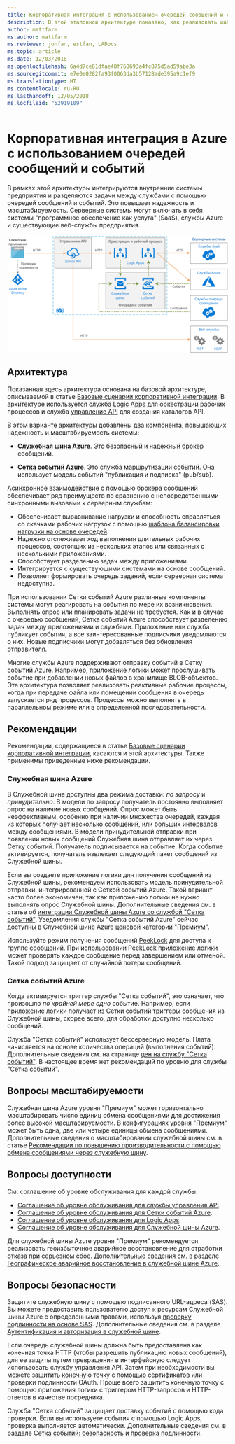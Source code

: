 ```yaml
---
title: Корпоративная интеграция с использованием очередей сообщений и событий — Azure Integration Services
description: В этой эталонной архитектуре показано, как реализовать шаблон корпоративной интеграции с помощью Azure Logic Apps, Службы управления Azure API, Служебной шины Azure и Сетки событий Azure.
author: mattfarm
ms.author: mattfarm
ms.reviewer: jonfan, estfan, LADocs
ms.topic: article
ms.date: 12/03/2018
ms.openlocfilehash: 6a4d7ce81dfae48f760693a4fc875d5ad59abe3a
ms.sourcegitcommit: e7e0e0282fa93f0063da3b57128ade395a9c1ef9
ms.translationtype: HT
ms.contentlocale: ru-RU
ms.lasthandoff: 12/05/2018
ms.locfileid: "52919109"
---
```

# <a name="enterprise-integration-on-azure-using-message-queues-and-events"></a>Корпоративная интеграция в Azure с использованием очередей сообщений и событий

В рамках этой архитектуры интегрируются внутренние системы предприятия и разделяются задачи между службами с помощью очередей сообщений и событий. Это повышает надежность и масштабируемость. Серверные системы могут включать в себя системы "программное обеспечение как услуга" (SaaS), службы Azure и существующие веб-службы предприятия.

![Схема архитектуры. Корпоративная интеграция с использованием очередей и событий](./_images/enterprise-integration-queues-events.png)

## <a name="architecture"></a>Архитектура

Показанная здесь архитектура основана на базовой архитектуре, описываемой в статье [Базовые сценарии корпоративной интеграции][basic-enterprise-integration]. В архитектуре используется служба [Logic Apps][logic-apps] для оркестрации рабочих процессов и служба [управление API][apim] для создания каталогов API.

В этом варианте архитектуры добавлены два компонента, повышающих надежность и масштабируемость системы:

- **[Служебная шина Azure][service-bus]**. Это безопасный и надежный брокер сообщений.  

- **[Сетка событий Azure][event-grid]**. Это служба маршрутизации событий. Она использует модель событий "публикация и подписка" (pub/sub).

Асинхронное взаимодействие с помощью брокера сообщений обеспечивает ряд преимуществ по сравнению с непосредственными синхронными вызовами к серверным службам:

- Обеспечивает выравнивание нагрузки и способность справляться со скачками рабочих нагрузок с помощью [шаблона балансировки нагрузки на основе очередей](../../patterns/queue-based-load-leveling.md).
- Надежно отслеживает ход выполнения длительных рабочих процессов, состоящих из нескольких этапов или связанных с несколькими приложениями.
- Способствует разделению задач между приложениями.
- Интегрируется с существующими системами на основе сообщений.
- Позволяет формировать очередь заданий, если серверная система недоступна.

При использовании Сетки событий Azure различные компоненты системы могут реагировать на события по мере их возникновения. Выполнять опрос или планировать задачи не требуется. Как и в случае с очередью сообщений, Сетка событий Azure способствует разделению задач между приложениями и службами. Приложение или служба публикует события, а все заинтересованные подписчики уведомляются о них. Новые подписчики могут добавляться без обновления отправителя.

Многие службы Azure поддерживают отправку событий в Сетку событий Azure. Например, приложение логики может прослушивать событие при добавлении новых файлов в хранилище BLOB-объектов. Эта архитектура позволяет реализовать реактивные рабочие процессы, когда при передаче файла или помещении сообщения в очередь запускается ряд процессов. Процессы можно выполнять в параллельном режиме или в определенной последовательности. 

## <a name="recommendations"></a>Рекомендации

Рекомендации, содержащиеся в статье [Базовые сценарии корпоративной интеграции][basic-enterprise-integration], касаются и этой архитектуры. Также применимы приведенные ниже рекомендации.

### <a name="service-bus"></a>Служебная шина Azure 

В Служебной шине доступны два режима доставки: *по запросу* и *принудительно*. В модели по запросу получатель постоянно выполняет опрос на наличие новых сообщений. Опрос может быть неэффективным, особенно при наличии множества очередей, каждая из которых получает несколько сообщений, или больших интервалов между сообщениями. В модели принудительной отправки при появлении новых сообщений Служебная шина отправляет их через Сетку событий. Получатель подписывается на событие. Когда событие активируется, получатель извлекает следующий пакет сообщений из Служебной шины. 

Если вы создаете приложение логики для получения сообщений из Служебной шины, рекомендуем использовать модель принудительной отправки, интегрированной с Сеткой событий Azure. Такой вариант часто более экономичен, так как приложению логики не нужно выполнять опрос Служебной шины. Дополнительные сведения см. в статье об [интеграции Служебной шины Azure со службой "Сетка событий"](/azure/service-bus-messaging/service-bus-to-event-grid-integration-concept). Уведомления службы "Сетка событий Azure" сейчас доступны в Служебной шине Azure [ценовой категории "Премиум"](https://azure.microsoft.com/pricing/details/service-bus/).

Используйте режим получения сообщений [PeekLock](/azure/service-bus-messaging/service-bus-messaging-overview#queues) для доступа к группе сообщений. При использовании PeekLock приложение логики может проверять каждое сообщение перед завершением или отменой. Такой подход защищает от случайной потери сообщений.

### <a name="event-grid"></a>Сетка событий Azure 

Когда активируется триггер службы "Сетка событий", это означает, что произошло *по крайней мере одно* событие. Например, если приложение логики получает из Сетки событий триггеры сообщения из Служебной шины, скорее всего, для обработки доступно несколько сообщений.

Служба "Сетка событий" использует бессерверную модель. Плата начисляется на основе количества операций (выполнения событий). Дополнительные сведения см. на странице [цен на службу "Сетка событий"](https://azure.microsoft.com/pricing/details/event-grid/). В настоящее время нет рекомендаций по уровню для службы "Сетка событий".

## <a name="scalability-considerations"></a>Вопросы масштабируемости

Служебная шина Azure уровня "Премиум" может горизонтально масштабировать число единиц обмена сообщениями для достижения более высокой масштабируемости. В конфигурациях уровня "Премиум" может быть одна, две или четыре единицы обмена сообщениями. Дополнительные сведения о масштабировании служебной шины см. в статье [Рекомендации по повышению производительности с помощью обмена сообщениями через служебную шину](/azure/service-bus-messaging/service-bus-performance-improvements).

## <a name="availability-considerations"></a>Вопросы доступности

См. соглашение об уровне обслуживания для каждой службы:

- [Соглашение об уровне обслуживания для службы управления API][apim-sla].
- [Соглашение об уровне обслуживания для Сетки событий Azure][event-grid-sla].
- [Соглашение об уровне обслуживания для Logic Apps][logic-apps-sla].
- [Соглашение об уровне обслуживания для Служебной шины Azure][sb-sla].

Для служебной шины Azure уровня "Премиум" рекомендуется реализовать геоизбыточное аварийное восстановление для отработки отказа при серьезном сбое. Дополнительные сведения см. в разделе [Географическое аварийное восстановление в служебной шине Azure](/azure/service-bus-messaging/service-bus-geo-dr).

## <a name="security-considerations"></a>Вопросы безопасности

Защитите служебную шину с помощью подписанного URL-адреса (SAS). Вы можете предоставить пользователю доступ к ресурсам Служебной шины Azure с определенными правами, используя [проверку подлинности на основе SAS](/azure/service-bus-messaging/service-bus-sas). Дополнительные сведения см. в разделе [Аутентификация и авторизация в служебной шине](/azure/service-bus-messaging/service-bus-authentication-and-authorization).

Если очередь служебной шины должна быть предоставлена ​​как конечная точка HTTP (чтобы разрешить публикацию новых сообщений), для ее защиты путем превращения в интерфейсную следует использовать службу управления API. Затем при необходимости вы можете защитить конечную точку с помощью сертификатов или проверки подлинности OAuth. Проще всего защитить конечную точку с помощью приложения логики с триггером HTTP-запросов и HTTP-ответов в качестве посредника.

Служба "Сетка событий" защищает доставку событий с помощью кода проверки. Если вы используете события с помощью Logic Apps, проверка выполняется автоматически. Дополнительные сведения см. в разделе [Сетка событий: безопасность и проверка подлинности](/azure/event-grid/security-authentication).


[apim]: /azure/api-management
[apim-sla]: https://azure.microsoft.com/support/legal/sla/api-management/
[event-grid]: /azure/event-grid/
[event-grid-sla]: https://azure.microsoft.com/support/legal/sla/event-grid
[logic-apps]: /azure/logic-apps/logic-apps-overview
[logic-apps-sla]: https://azure.microsoft.com/support/legal/sla/logic-apps
[sb-sla]: https://azure.microsoft.com/support/legal/sla/service-bus/
[service-bus]: /azure/service-bus-messaging/
[basic-enterprise-integration]: ./basic-enterprise-integration.md